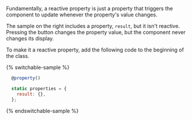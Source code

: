 Fundamentally, a reactive property is just a property that triggers the component to update whenever the property's value changes.

The sample on the right includes a property, `result`, but it isn't reactive. Pressing the button changes the property value, but the component never changes its display.

To make it a reactive property, add the following code to the beginning of the class.

{% switchable-sample %}

```ts
  @property()
```

```js
  static properties = {
    result: {},
  };
```

{% endswitchable-sample %}
